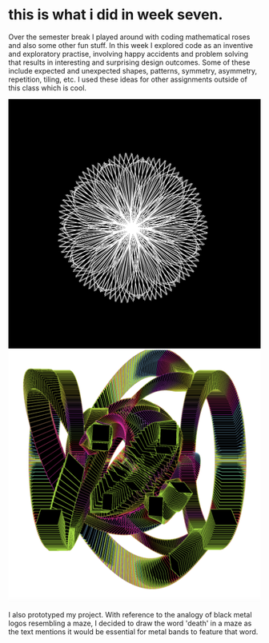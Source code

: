 # this is what i did in week seven. 
Over the semester break I played around with coding mathematical roses and also some other fun stuff. In this week I explored code as an inventive and exploratory practise, involving happy accidents and problem solving that results in interesting and surprising design outcomes. Some of these include expected and unexpected shapes, patterns, symmetry, asymmetry, repetition, tiling, etc. I used these ideas for other assignments outside of this class which is cool. 

![](mathrose.png)
![](idk.png)

I also prototyped my project. With reference to the analogy of black metal logos resembling a maze, I decided to draw the word 'death' in a maze as the text mentions it would be essential for metal bands to feature that word. 

